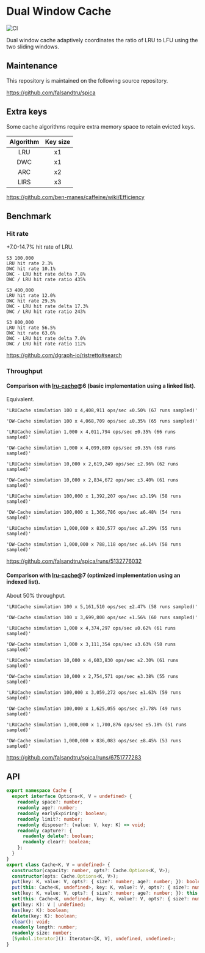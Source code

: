 # Dual Window Cache

![CI](https://github.com/falsandtru/dw-cache/workflows/CI/badge.svg)

Dual window cache adaptively coordinates the ratio of LRU to LFU using the two sliding windows.

## Maintenance

This repository is maintained on the following source repository.

https://github.com/falsandtru/spica

## Extra keys

Some cache algorithms require extra memory space to retain evicted keys.

|Algorithm|Key size|
|:-------:|:-:|
|LRU      |x1|
|DWC      |x1|
|ARC      |x2|
|LIRS     |x3|

https://github.com/ben-manes/caffeine/wiki/Efficiency

## Benchmark

### Hit rate

+7.0-14.7% hit rate of LRU.

```
S3 100,000
LRU hit rate 2.3%
DWC hit rate 10.1%
DWC - LRU hit rate delta 7.8%
DWC / LRU hit rate ratio 435%

S3 400,000
LRU hit rate 12.0%
DWC hit rate 29.3%
DWC - LRU hit rate delta 17.3%
DWC / LRU hit rate ratio 243%

S3 800,000
LRU hit rate 56.5%
DWC hit rate 63.6%
DWC - LRU hit rate delta 7.0%
DWC / LRU hit rate ratio 112%
```

https://github.com/dgraph-io/ristretto#search

### Throughput

#### Comparison with [lru-cache](https://www.npmjs.com/package/lru-cache)@6 (basic implementation using a linked list).

Equivalent.

```
'LRUCache simulation 100 x 4,408,911 ops/sec ±0.50% (67 runs sampled)'

'DW-Cache simulation 100 x 4,068,709 ops/sec ±0.35% (65 runs sampled)'

'LRUCache simulation 1,000 x 4,011,794 ops/sec ±0.35% (66 runs sampled)'

'DW-Cache simulation 1,000 x 4,099,809 ops/sec ±0.35% (68 runs sampled)'

'LRUCache simulation 10,000 x 2,619,249 ops/sec ±2.96% (62 runs sampled)'

'DW-Cache simulation 10,000 x 2,834,672 ops/sec ±3.40% (61 runs sampled)'

'LRUCache simulation 100,000 x 1,392,207 ops/sec ±3.19% (58 runs sampled)'

'DW-Cache simulation 100,000 x 1,366,786 ops/sec ±6.48% (54 runs sampled)'

'LRUCache simulation 1,000,000 x 830,577 ops/sec ±7.29% (55 runs sampled)'

'DW-Cache simulation 1,000,000 x 788,118 ops/sec ±6.14% (58 runs sampled)'
```

https://github.com/falsandtru/spica/runs/5132776032

#### Comparison with [lru-cache](https://www.npmjs.com/package/lru-cache)@7 (optimized implementation using an indexed list).

About 50% throughput.

```
'LRUCache simulation 100 x 5,161,510 ops/sec ±2.47% (58 runs sampled)'

'DW-Cache simulation 100 x 3,699,800 ops/sec ±1.56% (60 runs sampled)'

'LRUCache simulation 1,000 x 4,374,297 ops/sec ±0.62% (61 runs sampled)'

'DW-Cache simulation 1,000 x 3,111,354 ops/sec ±3.63% (58 runs sampled)'

'LRUCache simulation 10,000 x 4,603,830 ops/sec ±2.30% (61 runs sampled)'

'DW-Cache simulation 10,000 x 2,754,571 ops/sec ±3.38% (55 runs sampled)'

'LRUCache simulation 100,000 x 3,059,272 ops/sec ±1.63% (59 runs sampled)'

'DW-Cache simulation 100,000 x 1,625,055 ops/sec ±7.78% (49 runs sampled)'

'LRUCache simulation 1,000,000 x 1,700,876 ops/sec ±5.18% (51 runs sampled)'

'DW-Cache simulation 1,000,000 x 836,083 ops/sec ±8.45% (53 runs sampled)'
```

https://github.com/falsandtru/spica/runs/6751777283

## API

```ts
export namespace Cache {
  export interface Options<K, V = undefined> {
    readonly space?: number;
    readonly age?: number;
    readonly earlyExpiring?: boolean;
    readonly limit?: number;
    readonly disposer?: (value: V, key: K) => void;
    readonly capture?: {
      readonly delete?: boolean;
      readonly clear?: boolean;
    };
  }
}
export class Cache<K, V = undefined> {
  constructor(capacity: number, opts?: Cache.Options<K, V>);
  constructor(opts: Cache.Options<K, V>);
  put(key: K, value: V, opts?: { size?: number; age?: number; }): boolean;
  put(this: Cache<K, undefined>, key: K, value?: V, opts?: { size?: number; age?: number; }): boolean;
  set(key: K, value: V, opts?: { size?: number; age?: number; }): this;
  set(this: Cache<K, undefined>, key: K, value?: V, opts?: { size?: number; age?: number; }): this;
  get(key: K): V | undefined;
  has(key: K): boolean;
  delete(key: K): boolean;
  clear(): void;
  readonly length: number;
  readonly size: number;
  [Symbol.iterator](): Iterator<[K, V], undefined, undefined>;
}
```

